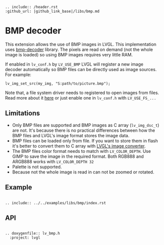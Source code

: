 ```eval_rst
.. include:: /header.rst 
:github_url: |github_link_base|/libs/bmp.md
```

# BMP decoder 

This extension allows the use of BMP images in LVGL. 
This implementation uses [bmp-decoder](https://github.com/caj-johnson/bmp-decoder) library.
The pixels are read on demand (not the whole image is loaded) so using BMP images requires very little RAM. 

If enabled in `lv_conf.h` by `LV_USE_BMP` LVGL will register a new image decoder automatically so BMP files can be directly used as image sources. For example:
```
lv_img_set_src(my_img, "S:path/to/picture.bmp");
```

Note that, a file system driver needs to registered to open images from files. Read more about it [here](https://docs.lvgl.io/master/overview/file-system.html) or just enable one in `lv_conf.h` with `LV_USE_FS_...` 

## Limitations
- Only BMP files are supported and BMP images as C array (`lv_img_dsc_t`) are not. It's because there is no practical differences between how the BMP files and LVGL's image format stores the image data. 
- BMP files can be loaded only from file. If you want to store them in flash it's better to convert them to C array with [LVGL's image converter](https://lvgl.io/tools/imageconverter).
- The BMP files color format needs to match with `LV_COLOR_DEPTH`. Use GIMP to save the image in the required format.
  Both RGB888 and ARGB888 works with `LV_COLOR_DEPTH 32`
- Palette is not supported.
- Because not the whole image is read in can not be zoomed or rotated.


## Example
```eval_rst

.. include:: ../../examples/libs/bmp/index.rst

```

## API

```eval_rst

.. doxygenfile:: lv_bmp.h
  :project: lvgl

```
